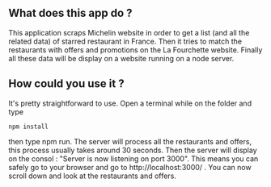 ## What does this app do ?
This application scraps Michelin website in order to get a list (and all the related data) of starred restaurant in France.
Then it tries to match the restaurants with offers and promotions on the La Fourchette website. Finally all these data will be display on a website running on a node server.

## How could you use it ?
It's pretty straightforward to use. Open a terminal while on the folder and type 
```{sh}
npm install
```
then type npm run.
The server will process all the restaurants and offers, this process usually takes around 30 seconds.
Then the server will display on the consol : "Server is now listening on port 3000". 
This means you can safely go to your browser and go to http://localhost:3000/ . 
You can now scroll down and look at the restaurants and offers.
